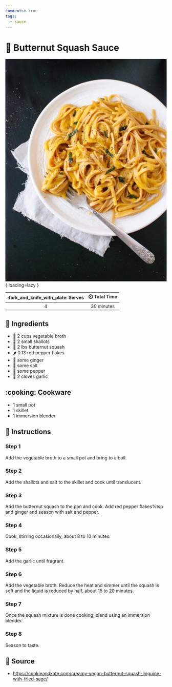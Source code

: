 ```yaml
---
comments: true
tags:
  - sauce
---
```

# :jack_o_lantern: Butternut Squash Sauce

![Butternut Squash Sauce][1]{ loading=lazy }

| :fork_and_knife_with_plate: Serves | :timer_clock: Total Time |
|:----------------------------------:|:-----------------------: |
| 4 | 30 minutes |

## :salt: Ingredients

- :stew: 2 cups vegetable broth
- :onion: 2 small shallots
- :jack_o_lantern: 2 lbs butternut squash
- :hot_pepper: 0.13 red pepper flakes
- :garlic: some ginger
- :salt: some salt
- :salt: some pepper
- :garlic: 2 cloves garlic

## :cooking: Cookware

- 1 small pot
- 1 skillet
- 1 immersion blender

## :pencil: Instructions

### Step 1

Add the vegetable broth to a small pot and bring to a boil.

### Step 2

Add the shallots and salt to the skillet and cook until translucent.

### Step 3

Add the butternut squash to the pan and cook. Add red pepper flakes%tsp and ginger and season with salt and pepper.

### Step 4

Cook, stirring occasionally, about 8 to 10 minutes.

### Step 5

Add the garlic until fragrant.

### Step 6

Add the vegetable broth. Reduce the heat and simmer until the squash is soft and the liquid is reduced by half, about 15
to 20 minutes.

### Step 7

Once the squash mixture is done cooking, blend using an immersion blender.

### Step 8

Season to taste.

## :link: Source

- <https://cookieandkate.com/creamy-vegan-butternut-squash-linguine-with-fried-sage/>

[1]: <../assets/images/butternut-squash-sauce.jpg>
